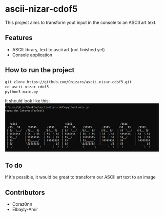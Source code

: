 # ascii-nizar-cdof5

This project aims to transform yout input in the console to an ASCII art text.

## Features
- ASCII library, text to ascii art (not finished yet)
- Console application

## How to run the project
```
git clone https://github.com/Onizaro/ascii-nizar-cdof5.git
cd ascii-nizar-cdof5
python3 main.py
```

It should look like this:
![alt text](image.png)

## To do

If it's possible, it would be great to transform our ASCII art text to an image

## Contributors

- Coraz0nn
- Elbayly-Amir